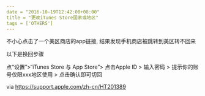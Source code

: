 ```yaml
---
date = "2016-10-19T12:42:00+08:00"
title = "更改iTunes Store国家或地区"
tags = ['OTHERS']
---
```


不小心点击了一个美区商店的app链接, 结果发现手机商店被跳转到美区转不回来

以下是换回步骤

点“设置”>“iTunes Store 与 App Store”> 点击Apple ID > 输入密码 > 提示你的账号仅限xxx地区使用 > 点击确认即可切回

via <https://support.apple.com/zh-cn/HT201389>